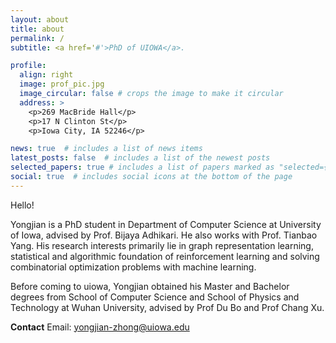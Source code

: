 ```yaml
---
layout: about
title: about
permalink: /
subtitle: <a href='#'>PhD of UIOWA</a>.

profile:
  align: right
  image: prof_pic.jpg
  image_circular: false # crops the image to make it circular
  address: >
    <p>269 MacBride Hall</p>
    <p>17 N Clinton St</p>
    <p>Iowa City, IA 52246</p>

news: true  # includes a list of news items
latest_posts: false  # includes a list of the newest posts
selected_papers: true # includes a list of papers marked as "selected={true}"
social: true  # includes social icons at the bottom of the page
---
```


Hello!

Yongjian is a PhD student in Department of Computer Science at University of Iowa, advised by Prof. Bijaya Adhikari. He also works with Prof. Tianbao Yang. His research interests primarily lie in graph representation learning, statistical and algorithmic foundation of reinforcement learning and solving combinatorial optimization problems with machine learning.

Before coming to uiowa, Yongjian obtained his Master and Bachelor degrees from School of Computer Science and School of Physics and Technology at Wuhan University, advised by Prof Du Bo and Prof Chang Xu.

**Contact**
Email: yongjian-zhong@uiowa.edu
